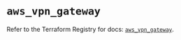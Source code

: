 # `aws_vpn_gateway`

Refer to the Terraform Registry for docs: [`aws_vpn_gateway`](https://registry.terraform.io/providers/hashicorp/aws/4.67.0/docs/resources/vpn_gateway).
